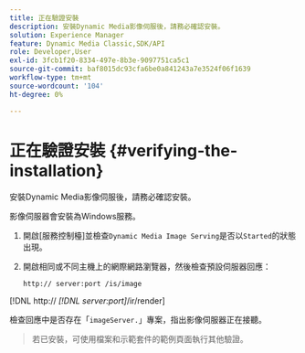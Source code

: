 ```yaml
---
title: 正在驗證安裝
description: 安裝Dynamic Media影像伺服後，請務必確認安裝。
solution: Experience Manager
feature: Dynamic Media Classic,SDK/API
role: Developer,User
exl-id: 3fcb1f20-8334-497e-8b3e-9097751ca5c1
source-git-commit: baf8015dc93cfa6be0a841243a7e3524f06f1639
workflow-type: tm+mt
source-wordcount: '104'
ht-degree: 0%

---
```


# 正在驗證安裝 {#verifying-the-installation}

安裝Dynamic Media影像伺服後，請務必確認安裝。

影像伺服器會安裝為Windows服務。

1. 開啟[服務控制檯]並檢查`Dynamic Media Image Serving`是否以`Started`的狀態出現。
1. 開啟相同或不同主機上的網際網路瀏覽器，然後檢查預設伺服器回應：

   `http:// server:port /is/image`

[!DNL  http:// *[!DNL server:port]*/ir/render]

檢查回應中是否存在「`imageServer.`」專案，指出影像伺服器正在接聽。

>若已安裝，可使用檔案和示範套件的範例頁面執行其他驗證。
